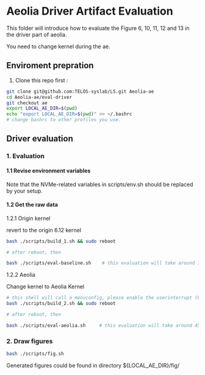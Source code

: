 # Aeolia Driver Artifact Evaluation

This folder will introduce how to evaluate the Figure 6, 10, 11, 12 and 13 in the driver part of aeolia.

You need to change kernel during the ae. 

## Enviroment prepration

1. Clone this repo first :

```sh
git clone git@github.com:TELOS-syslab/LS.git Aeolia-ae
cd Aeolia-ae/eval-driver
git checkout ae
export LOCAL_AE_DIR=$(pwd)
echo "export LOCAL_AE_DIR=$(pwd)" >> ~/.bashrc
# change bashrc to other profiles you use.
```

## Driver evaluation

### 1. Evaluation

#### 1.1 Revise environment variables

Note that the NVMe-related variables in scripts/env.sh should be replaced by your setup. 

#### 1.2 Get the raw data

1.2.1 Origin kernel

revert to the origin 6.12 kernel

```sh
bash ./scripts/build_1.sh && sudo reboot

# after reboot, then

bash ./scripts/eval-baseline.sh    # this evaluation will take around 1.5 hours
```

1.2.2 Aeolia

Change kernel to Aeolia Kernel
```sh
# this shell will call a menuconfig, please enable the userinterrupt (UINTR) in the main menu, and SCHED_CLASS_EXT (location: General setup -> Extensible Scheduling Class)
bash ./scripts/build_2.sh && sudo reboot

# after reboot, then

bash ./scripts/eval-aeolia.sh     # this evaluation will take around 45 minutes

```

### 2. Draw figures

```sh
bash ./scripts/fig.sh
```

Generated figures could be found in directory ${LOCAL_AE_DIR}/fig/
